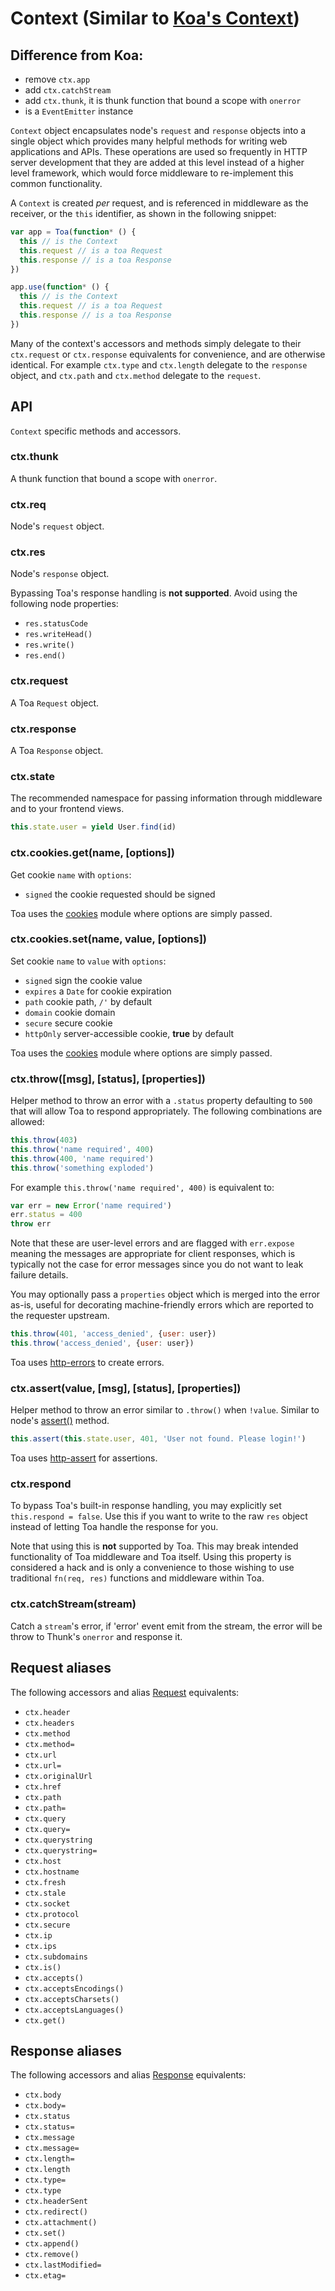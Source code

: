 # Context (Similar to [Koa's Context](https://github.com/koajs/koa/blob/master/docs/api/context.md))

## Difference from Koa:

- remove `ctx.app`
- add `ctx.catchStream`
- add `ctx.thunk`, it is thunk function that bound a scope with `onerror`
- is a `EventEmitter` instance

`Context` object encapsulates node's `request` and `response` objects into a single object which provides many helpful methods for writing web applications and APIs. These operations are used so frequently in HTTP server development that they are added at this level instead of a higher level framework, which would force middleware to re-implement this common functionality.

A `Context` is created _per_ request, and is referenced in middleware as the receiver, or the `this` identifier, as shown in the following snippet:

```js
var app = Toa(function* () {
  this // is the Context
  this.request // is a toa Request
  this.response // is a toa Response
})

app.use(function* () {
  this // is the Context
  this.request // is a toa Request
  this.response // is a toa Response
})
```

Many of the context's accessors and methods simply delegate to their `ctx.request` or `ctx.response` equivalents for convenience, and are otherwise identical. For example `ctx.type` and `ctx.length` delegate to the `response` object, and `ctx.path` and `ctx.method` delegate to the `request`.

## API

`Context` specific methods and accessors.

### ctx.thunk

A thunk function that bound a scope with `onerror`.

### ctx.req

Node's `request` object.

### ctx.res

Node's `response` object.

Bypassing Toa's response handling is __not supported__. Avoid using the following node properties:

- `res.statusCode`
- `res.writeHead()`
- `res.write()`
- `res.end()`

### ctx.request

A Toa `Request` object.

### ctx.response

A Toa `Response` object.

### ctx.state

The recommended namespace for passing information through middleware and to your frontend views.

```js
this.state.user = yield User.find(id)
```

### ctx.cookies.get(name, [options])

Get cookie `name` with `options`:

- `signed` the cookie requested should be signed

Toa uses the [cookies](https://github.com/jed/cookies) module where options are simply passed.

### ctx.cookies.set(name, value, [options])

Set cookie `name` to `value` with `options`:

- `signed` sign the cookie value
- `expires` a `Date` for cookie expiration
- `path` cookie path, `/'` by default
- `domain` cookie domain
- `secure` secure cookie
- `httpOnly` server-accessible cookie, __true__ by default

Toa uses the [cookies](https://github.com/jed/cookies) module where options are simply passed.

### ctx.throw([msg], [status], [properties])

Helper method to throw an error with a `.status` property defaulting to `500` that will allow Toa to respond appropriately. The following combinations are allowed:

```js
this.throw(403)
this.throw('name required', 400)
this.throw(400, 'name required')
this.throw('something exploded')
```

For example `this.throw('name required', 400)` is equivalent to:

```js
var err = new Error('name required')
err.status = 400
throw err
```

Note that these are user-level errors and are flagged with `err.expose` meaning the messages are appropriate for client responses, which is typically not the case for error messages since you do not want to leak failure details.

You may optionally pass a `properties` object which is merged into the error as-is, useful for decorating machine-friendly errors which are reported to the requester upstream.

```js
this.throw(401, 'access_denied', {user: user})
this.throw('access_denied', {user: user})
```

Toa uses [http-errors](https://github.com/jshttp/http-errors) to create errors.

### ctx.assert(value, [msg], [status], [properties])

Helper method to throw an error similar to `.throw()` when `!value`. Similar to node's [assert()](http://nodejs.org/api/assert.html) method.

```js
this.assert(this.state.user, 401, 'User not found. Please login!')
```

Toa uses [http-assert](https://github.com/jshttp/http-assert) for assertions.

### ctx.respond

To bypass Toa's built-in response handling, you may explicitly set `this.respond = false`. Use this if you want to write to the raw `res` object instead of letting Toa handle the response for you.

Note that using this is __not__ supported by Toa. This may break intended functionality of Toa middleware and Toa itself. Using this property is considered a hack and is only a convenience to those wishing to use traditional `fn(req, res)` functions and middleware within Toa.

### ctx.catchStream(stream)

Catch a `stream`'s error, if 'error' event emit from the stream, the error will be throw to Thunk's `onerror` and response it.

## Request aliases

The following accessors and alias [Request](request.md) equivalents:

- `ctx.header`
- `ctx.headers`
- `ctx.method`
- `ctx.method=`
- `ctx.url`
- `ctx.url=`
- `ctx.originalUrl`
- `ctx.href`
- `ctx.path`
- `ctx.path=`
- `ctx.query`
- `ctx.query=`
- `ctx.querystring`
- `ctx.querystring=`
- `ctx.host`
- `ctx.hostname`
- `ctx.fresh`
- `ctx.stale`
- `ctx.socket`
- `ctx.protocol`
- `ctx.secure`
- `ctx.ip`
- `ctx.ips`
- `ctx.subdomains`
- `ctx.is()`
- `ctx.accepts()`
- `ctx.acceptsEncodings()`
- `ctx.acceptsCharsets()`
- `ctx.acceptsLanguages()`
- `ctx.get()`

## Response aliases

The following accessors and alias [Response](response.md) equivalents:

- `ctx.body`
- `ctx.body=`
- `ctx.status`
- `ctx.status=`
- `ctx.message`
- `ctx.message=`
- `ctx.length=`
- `ctx.length`
- `ctx.type=`
- `ctx.type`
- `ctx.headerSent`
- `ctx.redirect()`
- `ctx.attachment()`
- `ctx.set()`
- `ctx.append()`
- `ctx.remove()`
- `ctx.lastModified=`
- `ctx.etag=`
